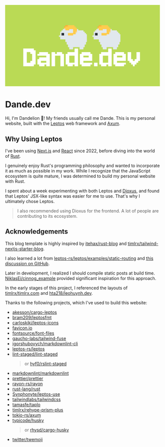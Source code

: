 ![Dande.dev](/public/images/opengraph.png)

# Dande.dev

Hi, I'm Dandelion 🌼! My friends usually call me Dande. This is my personal website, built with the [Leptos](https://github.com/leptos-rs/leptos) web framework and [Axum](https://github.com/tokio-rs/axum).

## Why Using Leptos

I've been using [Next.js](https://github.com/vercel/next.js) and [React](https://github.com/facebook/react) since 2022, before diving into the world of [Rust](https://github.com/rust-lang/rust).

I genuinely enjoy Rust's programming philosophy and wanted to incorporate it as much as possible in my work. While I recognize that the JavaScript ecosystem is quite mature, I was determined to build my personal website with Rust.

I spent about a week experimenting with both Leptos and [Dioxus](https://github.com/DioxusLabs/dioxus), and found that Leptos' JSX-like syntax was easier for me to use. That's why I ultimately chose Leptos.

> I also recommended using Dioxus for the frontend. A lot of people are contributing to its ecosystem.

## Acknowledgements

This blog template is highly inspired by [itehax/rust-blog](https://github.com/itehax/rust-blog) and [timlrx/tailwind-nextjs-starter-blog](https://github.com/timlrx/tailwind-nextjs-starter-blog).

I also learned a lot from [leptos-rs/leptos/examples/static-routing](https://github.com/leptos-rs/leptos/tree/main/examples/static_routing) and [this discussion on GitHub](https://github.com/leptos-rs/leptos/discussions/3039).

Later in development, I realized I should compile static posts at build time. [NiklasEi/cinnog_example](https://github.com/NiklasEi/cinnog_example) provided significant inspiration for this approach.

In the early stages of this project, I referenced the layouts of [timlrx/timlrx.com](https://github.com/timlrx/timlrx.com) and [hta218/leohuynh.dev](https://github.com/hta218/leohuynh.dev).

Thanks to the following projects, which I've used to build this website:

- [akesson/cargo-leptos](https://github.com/akesson/cargo-leptos)
- [bram209/leptosfmt](https://github.com/bram209/leptosfmt)
- [carloskiki/leptos-icons](https://github.com/carloskiki/leptos-icons)
- [favicon.io](https://favicon.io/)
- [fontsource/font-files](https://github.com/fontsource/font-files)
- [gaucho-labs/tailwind-fuse](https://github.com/gaucho-labs/tailwind-fuse)
- [igorshubovych/markdownlint-cli](https://github.com/igorshubovych/markdownlint-cli)
- [leptos-rs/leptos](https://github.com/leptos-rs/leptos)
- [lint-staged/lint-staged](https://github.com/lint-staged/lint-staged)
  > or [hyf0/rslint-staged](https://github.com/hyf0/rslint-staged)
- [markdownlint/markdownlint](https://github.com/markdownlint/markdownlint)
- [prettier/prettier](https://github.com/prettier/prettier)
- [rayon-rs/rayon](https://github.com/rayon-rs/rayon)
- [rust-lang/rust](https://github.com/rust-lang/rust)
- [Synphonyte/leptos-use](https://github.com/Synphonyte/leptos-use)
- [tailwindlabs/tailwindcss](https://github.com/tailwindlabs/tailwindcss)
- [tamasfe/taplo](https://github.com/tamasfe/taplo)
- [timlrx/rehype-prism-plus](https://github.com/timlrx/rehype-prism-plus)
- [tokio-rs/axum](https://github.com/tokio-rs/axum)
- [typicode/husky](https://github.com/typicode/husky)
  > or [rhysd/cargo-husky](https://github.com/rhysd/cargo-husky)
- [twitter/twemoji](https://github.com/twitter/twemoji)
